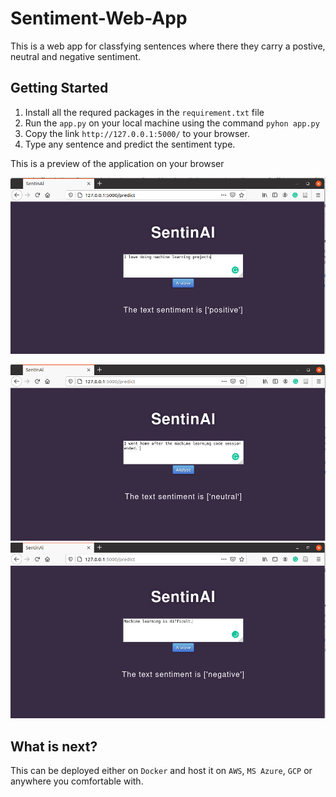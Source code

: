 # Sentiment-Web-App
This is a web app for classfying sentences where there they carry a postive, neutral and negative sentiment.

## Getting Started
1. Install all the requred packages in the `requirement.txt` file
2. Run the `app.py` on your local machine  using the command `pyhon app.py`
3. Copy the link `http://127.0.0.1:5000/` to your browser. 
4. Type any sentence and predict the sentiment type.

This is a preview of the application on your browser

![alt text](https://github.com/jpandeinge/Sentiment-Web-App/blob/main/positive.png)

![alt text](https://github.com/jpandeinge/Sentiment-Web-App/blob/main/neu.png)
![alt text](https://github.com/jpandeinge/Sentiment-Web-App/blob/main/neg.png)

## What is next?
This can be deployed either on `Docker` and host it on `AWS`, `MS Azure`, `GCP` or anywhere you comfortable with.

